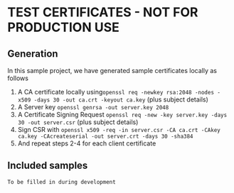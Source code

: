 # TEST CERTIFICATES - NOT FOR PRODUCTION USE

## Generation
In this sample project, we have generated sample certificates locally as follows

1. A CA certificate locally using`openssl req -newkey rsa:2048 -nodes -x509 -days 30 -out ca.crt -keyout ca.key` (plus subject details)
2. A Server key `openssl genrsa -out server.key 2048`
3. A Certificate Signing Request `openssl req -new -key server.key -days 30 -out server.csr` (plus subject details)
4. Sign CSR with `openssl x509 -req -in server.csr -CA ca.crt -CAkey ca.key -CAcreateserial -out server.crt -days 30 -sha384`
5. And repeat steps 2-4 for each client certificate

## Included samples

`To be filled in during development`
